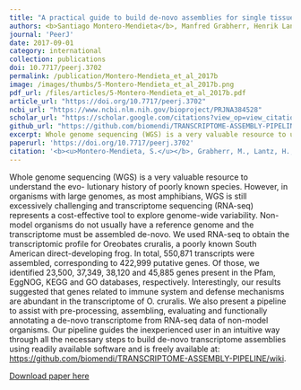 ```yaml
---
title: "A practical guide to build de-novo assemblies for single tissues of non-model organisms: the example of a Neotropical frog"
authors: <b>Santiago Montero-Mendieta</b>, Manfred Grabherr, Henrik Lantz, Ignacio De la Riva, Jennifer A. Leonard, Matthew T. Webster, Carles Vilà
journal: 'PeerJ'
date: 2017-09-01
category: international
collection: publications
doi: 10.7717/peerj.3702
permalink: /publication/Montero-Mendieta_et_al_2017b
image: /images/thumbs/5-Montero-Mendieta_et_al_2017b.png
pdf_url: /files/articles/5-Montero-Mendieta_et_al_2017b.pdf
article_url: "https://doi.org/10.7717/peerj.3702"
ncbi_url: "https://www.ncbi.nlm.nih.gov/bioproject/PRJNA384528"
scholar_url: "https://scholar.google.com/citations?view_op=view_citation&hl=en&user=kecK5aoAAAAJ&citation_for_view=kecK5aoAAAAJ:UeHWp8X0CEIC"
github_url: "https://github.com/biomendi/TRANSCRIPTOME-ASSEMBLY-PIPELINE"
excerpt: Whole genome sequencing (WGS) is a very valuable resource to understand the evo- lutionary history of poorly known species. However, in organisms with large genomes, as most amphibians, WGS is still excessively challenging and transcriptome sequencing (RNA-seq) represents a cost-effective tool to explore genome-wide variability. Non- model organisms do not usually have a reference genome and the transcriptome must be assembled de-novo. We used RNA-seq to obtain the transcriptomic profile for Oreobates cruralis, a poorly known South American direct-developing frog ...
paperurl: 'https://doi.org/10.7717/peerj.3702'
citation: '<b><u>Montero-Mendieta, S.</u></b>, Grabherr, M., Lantz, H., De la Riva, I., Leonard, J.A., Webster, M.T., Vilà, C. (2017). A practical guide to build de-novo assemblies for single tissues of non-model organisms: the example of a Neotropical frog. <i>PeerJ</i>, 5, e3702'
---
```

Whole genome sequencing (WGS) is a very valuable resource to understand the evo- lutionary history of poorly known species. However, in organisms with large genomes, as most amphibians, WGS is still excessively challenging and transcriptome sequencing (RNA-seq) represents a cost-effective tool to explore genome-wide variability. Non- model organisms do not usually have a reference genome and the transcriptome must be assembled de-novo. We used RNA-seq to obtain the transcriptomic profile for Oreobates cruralis, a poorly known South American direct-developing frog. In total, 550,871 transcripts were assembled, corresponding to 422,999 putative genes. Of those, we identified 23,500, 37,349, 38,120 and 45,885 genes present in the Pfam, EggNOG, KEGG and GO databases, respectively. Interestingly, our results suggested that genes related to immune system and defense mechanisms are abundant in the transcriptome of O. cruralis. We also present a pipeline to assist with pre-processing, assembling, evaluating and functionally annotating a de-novo transcriptome from RNA-seq data of non-model organisms. Our pipeline guides the inexperienced user in an intuitive way through all the necessary steps to build de-novo transcriptome assemblies using readily available software and is freely available at: https://github.com/biomendi/TRANSCRIPTOME-ASSEMBLY-PIPELINE/wiki.

[Download paper here](https://santiagomonteromendieta.github.io/files/Montero-Mendieta_et_al_2019.pdf)
